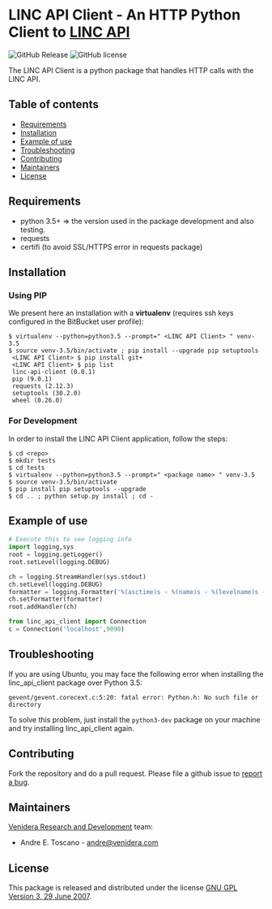 # LINC API Client - An HTTP Python Client to [LINC API](https://github.com/linc-lion/linc-api)

![GitHub Release](https://img.shields.io/badge/release-v0.0.1-blue.svg)
![GitHub license](https://img.shields.io/badge/license-GPLv3-yellow.svg)

The LINC API Client is a python package that handles HTTP calls with the LINC API.

## Table of contents

* [Requirements](#requirements)
* [Installation](#installation)
* [Example of use](#exampleofuse)
* [Troubleshooting](#troubleshooting)
* [Contributing](#contributing)
* [Maintainers](#maintainers)
* [License](#license)

## Requirements

* python 3.5+ => the version used in the package development and also testing.
* requests
* certifi (to avoid SSL/HTTPS error in requests package)

## Installation

### Using PIP

We present here an installation with a **virtualenv** (requires ssh keys configured in the BitBucket user profile):

```
$ virtualenv --python=python3.5 --prompt=" <LINC API Client> " venv-3.5
$ source venv-3.5/bin/activate ; pip install --upgrade pip setuptools
 <LINC API Client> $ pip install git+
 <LINC API Client> $ pip list
 linc-api-client (0.0.1)
 pip (9.0.1)
 requests (2.12.3)
 setuptools (30.2.0)
 wheel (0.26.0)
 ```

### For Development

In order to install the LINC API Client application, follow the steps:

```
$ cd <repo>
$ mkdir tests
$ cd tests
$ virtualenv --python=python3.5 --prompt=" <package name> " venv-3.5
$ source venv-3.5/bin/activate
$ pip install pip setuptools --upgrade
$ cd .. ; python setup.py install ; cd -
```

## Example of use

```python
# Execute this to see logging info
import logging,sys
root = logging.getLogger()
root.setLevel(logging.DEBUG)

ch = logging.StreamHandler(sys.stdout)
ch.setLevel(logging.DEBUG)
formatter = logging.Formatter('%(asctime)s - %(name)s - %(levelname)s - %(message)s')
ch.setFormatter(formatter)
root.addHandler(ch)

from linc_api_client import Connection
c = Connection('localhost',9090)

```

## Troubleshooting

If you are using Ubuntu, you may face the following error when installing the linc_api_client package over Python 3.5:
```
gevent/gevent.corecext.c:5:20: fatal error: Python.h: No such file or directory
```
To solve this problem, just install the `python3-dev` package on your machine and try installing linc_api_client again.

## Contributing

Fork the repository and do a pull request.
Please file a github issue to [report a bug]().

## Maintainers

[Venidera Research and Development](http://portal.venidera.com) team:

* Andre E. Toscano - [andre@venidera.com](mailto:andre@venidera.com)

## License

This package is released and distributed under the license [GNU GPL Version 3, 29 June 2007](https://www.gnu.org/licenses/gpl-3.0.html).
